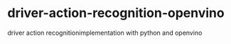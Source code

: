 # driver-action-recognition-openvino
driver action recognitionimplementation with python and openvino
